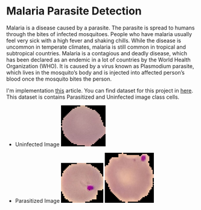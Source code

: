 # Malaria Parasite Detection
Malaria is a disease caused by a parasite. The parasite is spread to humans through the bites of infected mosquitoes. People who have malaria usually feel very sick with a high fever and shaking chills. While the disease is uncommon in temperate climates, malaria is still common in tropical and subtropical countries. Malaria is a contagious and deadly disease, which has been declared as an endemic in a lot of countries by the World Health Organization (WHO). It is caused by a virus known as Plasmodium parasite, which lives in the mosquito’s body and is injected into affected person’s blood once the mosquito bites the person.

I'm implementation [this](https://electricajournal.org/en/a-novel-implementation-of-deep-learning-approach-on-malaria-parasite-detection-from-thin-blood-cell-images-131028) article. You can find dataset for this project in [here](https://lhncbc.nlm.nih.gov/LHC-publications/pubs/MalariaDatasets.html). This dataset is contains Parasitized and Uninfected image class cells. 

* Uninfected Image
![Unifected Malaria Image](https://github.com/YasinEnigma/Malaria-Parasite-Detection/blob/main/1.png)

* Parasitized Image
![Parasitized Malaria Image](https://github.com/YasinEnigma/Malaria-Parasite-Detection/blob/main/2.png)
![Parasitized Malaria Image](https://github.com/YasinEnigma/Malaria-Parasite-Detection/blob/main/3.png)
